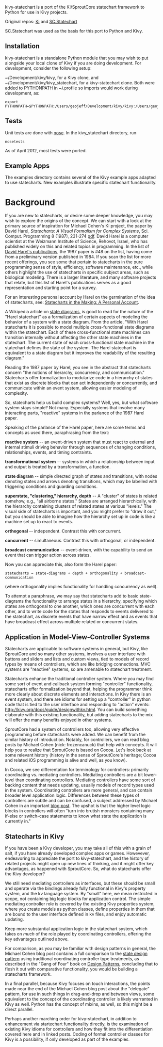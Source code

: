 kivy-statechart is a port of the Ki/SproutCore statechart framework to Python for use in Kivy projects.

Original repos: [Ki](https://github.com/frozenCanuck/ki) and [SC.Statechart](https://github.com/sproutcore/sproutcore/tree/master/frameworks/statechart)

SC.Statechart was used as the basis for this port to Python and Kivy.

Installation
------------

kivy-statechart is a standalone Python module that you may wish to put alongside your local clone of Kivy if you are doing development. For development, consider the following setup:

~/Development/kivy/kivy, for a Kivy clone, and ~/Development/kivy/kivy_statechart, for a kivy-statechart clone. Both were added to PYTHONPATH in
~/.profile so imports would work during development, as:

    export PYTHONPATH=$PYTHONPATH:/Users/geojeff/Development/kivy/kivy:/Users/geojeff/Development/kivy 

Tests
-----

Unit tests are done with [nose](http://readthedocs.org/docs/nose/en/latest/). In the kivy_statechart directory, run

    nosetests

As of April 2012, most tests were ported.

Example Apps
------------

The examples directory contains several of the Kivy example apps adapted to use statecharts. New examples illustrate specific statechart functionality.

Background
==========

If you are new to statecharts, or desire some deeper knowledge, you may wish to explore the origins of the concept. We can start with a look at the primary source of inspiration for Michael Cohen's Ki project, the paper by David Harel, *Statecharts: A Visual Formalism for Complex Systems*, Sci. Comput. Programming 8 (1987), 231-274 [pdf](http://www.wisdom.weizmann.ac.il/~harel/SCANNED.PAPERS/Statecharts.pdf). David Harel is a computer scientist at the Weizmann Institute of Science, Rehovot, Israel, who has published widely on this and related topics in programming. In the list of [David Harel's publications](http://www.wisdom.weizmann.ac.il/~harel/papers.html), the 1987 paper is #48 on the list, having come from a preliminary version published in 1984. If you scan the list for more recent offerings, you see some that pertain to statecharts in the pure programming sense of style, efficiency, software maintenance, etc., while others highlight the use of statecharts in specific subject areas, such as biological modeling. There is a larger literature, and many software projects that relate, but this list of Harel's publications serves as a good representation and starting point for a survey.

For an interesting personal account by Harel on the germination of the idea of statecharts, see: [Statecharts in the Making: A Personal Account](http://www.wisdom.weizmann.ac.il/%7Eharel/papers/Statecharts.History.pdf).

A Wikipedia article on [state diagrams](http://en.wikipedia.org/wiki/State_diagram), is good to read for the nature of the "Harel statechart" as a formalization of certain aspects of modeling the behavior of a system with a state diagram. From the article, "With Harel statecharts it is possible to model multiple cross-functional state diagrams within the statechart. Each of these cross-functional state machines can transition internally without affecting the other state machines in the statechart. The current state of each cross-functional state machine in the statechart defines the state of the system. The Harel statechart is equivalent to a state diagram but it improves the readability of the resulting diagram."

Reading the 1987 paper by Harel, you see in the abstract that statecharts concern "the notions of hierarchy, concurrency, and communication." Statecharts offer formalization to modularize code in a hierarchy of states that exist as discrete blocks that can act independently or concurrently, and communicate within an event system, allowing easier modeling of complexity.

So, statecharts help us build complex systems? Well, yes, but what software system stays simple? Not many. Especially systems that involve many interacting parts, "reactive" systems in the parlance of the 1987 Harel paper.

Speaking of the parlance of the Harel paper, here are some terms and concepts as used there, paraphrasing from the text:

**reactive system** -- an event-driven system that must react to external and internal stimuli driving behavior through sequences of changing conditions, relationships, events, and timing contraints.

**transformational system** -- systems in which a relationship between input and output is treated by a transformation, a function.

**state diagram** -- simple directed graph of states and transitions, with nodes denoting states and arrows denoting transitions, which may be labelled with triggering conditions and guarding conditions.

**superstate, "clustering," hierarchy, depth** -- A "cluster" of states is related somehow, e.g., "all airborne states." States are arranged hierarchically, with the hierarchy containing clusters of related states at various "levels." The visual side of statecharts is important, and you might prefer to "draw it out," but you should be able to imagine how the hierarchy set up in code is like a machine set up to react to events.

**orthogonal** -- independent. Contrast this with concurrent.

**concurrent** -- simultaneous. Contrast this with orthogonal, or independent.

**broadcast communication** -- event-driven, with the capability to send an event that can trigger action across states.

Now you can appreciate this, also form the Harel paper:

    statecharts = state-diagrams + depth + orthogonality + broadcast-communication

(where orthogonality implies functionality for handling concurrency as well).

To attempt a paraphrase, we may say that statecharts add to basic state-diagrams the functionality to arrange states in a hierarchy, specifying which states are orthogonal to one another, which ones are concurrent with each other, and to write code for the states that responds to events delivered to the statechart, as discrete events that have narrow effect and as events that have broadcast effect across multiple related or concurrent states.

Application in Model-View-Controller Systems
--------------------------------------------

Statecharts are applicable to software systems in general, but Kivy, like SproutCore and so many other systems, involves a user interface with buttons and sliders and lists and custom views, tied to models of record types by means of controllers, which are like bridging connections. MVC systems are "reactive" systems, so are amenable to statechart treatment.

Statecharts enhance the traditional controller system. Where you may find some sort of event and callback system forming "controller" functionality, statecharts offer formalization beyond that, helping the programmer think more clearly about discrete elements and interactions. In Kivy there is an event system, and there are idioms for setting up a "controller" in python code that is tied to the user interface and responding to "action" events: http://kivy.org/docs/guide/designwithkv.html. You can build something elaborate with this existing functionality, but adding statecharts to the mix will offer the many benefits enjoyed in other systems. 

SproutCore had a system of controllers too, allowing very effective programming before statecharts were added. We can benefit from the similar history of introduction. Notably, for controllers, we can read blog posts by Michael Cohen (nick: frozencanuck) that help with concepts. It will help you to realize that SproutCore is based on Cocoa. Let's look back at some relevant history (history in the sense of SproutCore's heritage; Cocoa and related iOS programming is alive and well, as you know).

In Cocoa, we see differentation for terminology for controllers: primarily coordinating vs. mediating controllers. Mediating controllers are a bit lower-level than coordinating controllers. Mediating controllers have some sort of backing content that needs updating, usually models of record types used in the system. Coordinating controllers are more general, and can contain broader level application logic. Differences between these types of controllers are subtle and can be confused, a subject addressed by Michael Cohen in an important [blog post](http://frozencanuck.wordpress.com/2011/03/09/sproutcore-statecharts-vs-controllers/). The upshot is that the higher level logic blocks in controllers will often "turn into brutish monsters containing many if-else or switch-case statements to know what state the application is currently in." 

Statecharts in Kivy
-------------------

If you have been a Kivy developer, you may take all of this with a grain of salt, if you have already developed complex apps or games. Howevever, endeavoring to appreciate the port to kivy-statechart, and the history of related projects might open up new lines of thinking, and it might offer key advantages, as happened with SproutCore. So, what do statecharts offer the Kivy developer?

We still need mediating controllers as interfaces, but these should be small and operate via the bindings already fully functional in Kivy's property system, and the kv language system. By "small" here, we mean restricted in scope, not containing big logic blocks for application control.  The simple mediating controller role is covered by the existing Kivy properties system, where you create models as python classes, define properties in them that are bound to the user interface defined in kv files, and enjoy automatic updating. 

Keep more substantial application logic in the statechart system, which takes on *much* of the role played by coordinating controllers, offering the key advantages outlined above. 

For comparison, as you may be familiar with design patterns in general, the Michael Cohen blog post contains a full comparison to the [state design pattern](http://en.wikipedia.org/wiki/State_pattern) using traditional coordinating controller type treatments, as described in the "Gang of Four" book on [Design Patterns](http://en.wikipedia.org/wiki/Design_Patterns_%28book%29), concluding that to flesh it out with comparative functionality, you would be building a statecharts framework.

In a final parallel, because Kivy focuses on touch interactions, the points made near the end of the Michael Cohen blog post about the "delegate" pattern, for use in such things in drag-and-drop and between views, some equivalent to the concept of the coordinating controller is likely warranted in Kivy as well. Python has the concept of mixins, as well, so this might be a direct parallel.

Perhaps another marching order for kivy-statechart, in addition to enhancement via startechart functionality directly, is the examination of existing Kivy idioms for controllers and how they fit into the differentiation covered here and in linked posts. Coding of formal controller classes for Kivy is a possibility, if only developed as part of the examples.










